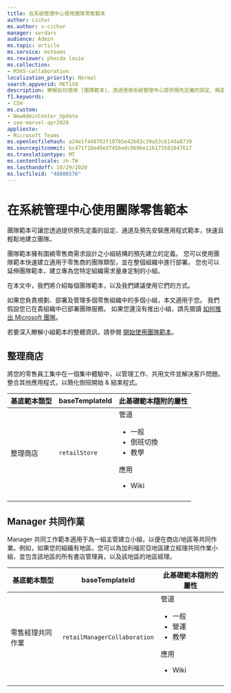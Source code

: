 ```yaml
---
title: 在系統管理中心使用團隊零售範本
author: cichur
ms.author: v-cichur
manager: serdars
audience: Admin
ms.topic: article
ms.service: msteams
ms.reviewer: phecda louie
ms.collection:
- M365-collaboration
localization_priority: Normal
search.appverid: MET150
description: 瞭解如何使用 [團隊範本]，透過使用系統管理中心提供預先定義的設定、頻道及預先安裝的 app，來建立專為零售商所需的小組結構。
f1.keywords:
- CSH
ms.custom:
- NewAdminCenter_Update
- seo-marvel-apr2020
appliesto:
- Microsoft Teams
ms.openlocfilehash: a24e1f440702f10785e42b83c39a53cb14da8739
ms.sourcegitcommit: bc471f18e40e37456edc9696e11b175581847617
ms.translationtype: MT
ms.contentlocale: zh-TW
ms.lasthandoff: 10/29/2020
ms.locfileid: "48800576"
---
```

# <a name="use-teams-retail-templates-in-the-admin-center"></a>在系統管理中心使用團隊零售範本

團隊範本可讓您透過提供預先定義的設定、通道及預先安裝應用程式範本，快速且輕鬆地建立團隊。

團隊範本擁有圍繞零售商需求設計之小組結構的預先建立的定義。 您可以使用團隊範本快速建立適用于零售商的團隊類型，並在整個組織中進行部署。 您也可以延伸團隊範本，建立專為您特定組織需求量身定制的小組。

在本文中，我們將介紹每個團隊範本，以及我們建議使用它們的方式。

如果您負責規劃、部署及管理多個零售組織中的多個小組，本文適用于您。 我們假設您已在貴組織中已部署團隊服務。 如果您還沒有推出小組，請先閱讀 [如何推出 Microsoft 團隊](How-to-roll-out-teams.md)。

若要深入瞭解小組範本的整體資訊，請參閱 [開始使用團隊範本](get-started-with-teams-templates-in-the-admin-console.md)。

## <a name="organize-a-store"></a>整理商店

將您的零售員工集中在一個集中體驗中，以管理工作、共用文件並解決客戶問題。 整合其他應用程式，以簡化倒班開始 & 結束程式。

| 基底範本類型 |baseTemplateId | 此基礎範本隨附的屬性 |
| ------------------|-- |----------------------------------------------------- |
|整理商店| `retailStore`|管道 <ul><li>一般<li>倒班切換</li><li>教學</li></ul> 應用 <ul><li>Wiki</li></ul>|
||||

## <a name="manager-collaboration"></a>Manager 共同作業

Manager 共同工作範本適用于為一組主管建立小組，以便在商店/地區等共同作業。例如，如果您的組織有地區，您可以為加利福尼亞地區建立經理共同作業小組，並包含該地區的所有書店管理員，以及該地區的地區經理。

| 基底範本類型| baseTemplateId | 此基礎範本隨附的屬性 |
| ------------------|- |----------------------------------------------------- |
|零售經理共同作業|`retailManagerCollaboration` |管道 <ul><li>一般<li>營運</li><li>教學</li></ul> 應用 <ul><li>Wiki</li></ul>|
||||
